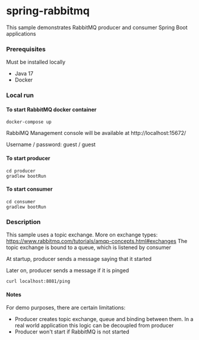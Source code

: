 # spring-rabbitmq

This sample demonstrates RabbitMQ producer and consumer Spring Boot applications

### Prerequisites

Must be installed locally

* Java 17
* Docker

### Local run

#### To start RabbitMQ docker container

`docker-compose up`

RabbiMQ Management console will be available at http://localhost:15672/

Username / password: guest / guest

#### To start producer

```
cd producer
gradlew bootRun
```

#### To start consumer

```
cd consumer
gradlew bootRun
```

### Description

This sample uses a topic exchange. More on exchange types: https://www.rabbitmq.com/tutorials/amqp-concepts.html#exchanges
The topic exchange is bound to a queue, which is listened by consumer

At startup, producer sends a message saying that it started

Later on, producer sends a message if it is pinged

`curl localhost:8081/ping`

#### Notes
For demo purposes, there are certain limitations:
* Producer creates topic exchange, queue and binding between them. In a real world application this logic can be decoupled from producer
* Producer won't start if RabbitMQ is not started
